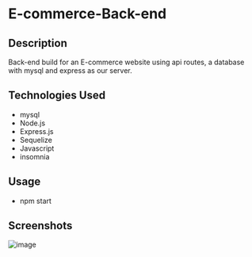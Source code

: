 # E-commerce-Back-end

## Description

 Back-end build for an E-commerce website using api routes, a database with mysql and express as our server.
 

## Technologies Used

 * mysql
 * Node.js
 * Express.js
 * Sequelize
 * Javascript
 * insomnia

## Usage 
* npm start 


## Screenshots 

![image](https://user-images.githubusercontent.com/112224915/215386326-80c74bac-df94-451d-a96e-2a1f3fcbfde6.png)


